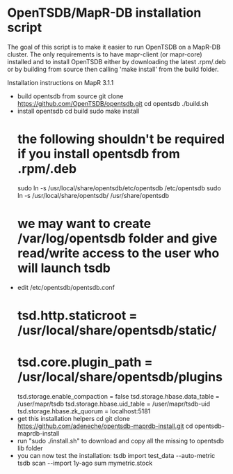 OpenTSDB/MapR-DB installation script
====================================

The goal of this script is to make it easier to run OpenTSDB on a MapR-DB cluster.
The only requirements is to have mapr-client (or mapr-core) installed and to install OpenTSDB
either by downloading the latest .rpm/.deb or by building from source then calling 'make install' from the build folder.

Installation instructions on MapR 3.1.1
- build opentsdb from source
	git clone https://github.com/OpenTSDB/opentsdb.git
	cd opentsdb
	./build.sh
- install opentsdb
	cd build
	sudo make install
	# the following shouldn't be required if you install opentsdb from .rpm/.deb
	sudo ln -s /usr/local/share/opentsdb/etc/opentsdb /etc/opentsdb
	sudo ln -s /usr/local/share/opentsdb/ /usr/share/opentsdb
	# we may want to create /var/log/opentsdb folder and give read/write access to the user who will launch tsdb
- edit /etc/opentsdb/opentsdb.conf
	# tsd.http.staticroot = /usr/local/share/opentsdb/static/
	# tsd.core.plugin_path = /usr/local/share/opentsdb/plugins
	tsd.storage.enable_compaction = false
	tsd.storage.hbase.data_table = /user/mapr/tsdb
	tsd.storage.hbase.uid_table = /user/mapr/tsdb-uid
	tsd.storage.hbase.zk_quorum = localhost:5181
- get this installation helpers
	cd <folder where you want to clone the installation helper>
	git clone https://github.com/adeneche/opentsdb-maprdb-install.git
	cd opentsdb-maprdb-install
- run "sudo ./install.sh" to download and copy all the missing to opentsdb lib folder
- you can now test the installation:
	tsdb import test_data --auto-metric
	tsdb scan --import 1y-ago sum mymetric.stock
